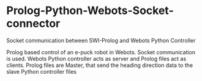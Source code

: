 # Prolog-Python-Webots-Socket-connector
Socket communication between SWI-Prolog and Webots Python Controller

Prolog based control of an e-puck robot in Webots.
Socket communication is used.
Webots Python controller acts as server and Prolog files act as clients.
Prolog files are Master, that send the heading direction data to the slave Python controller files

